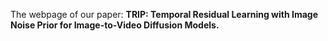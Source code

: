 The webpage of our paper: **TRIP: Temporal Residual Learning with Image Noise Prior for Image-to-Video Diffusion Models.**
